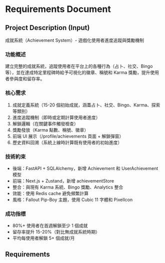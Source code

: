 # Requirements Document

## Project Description (Input)

成就系統（Achievement System）- 遊戲化使用者進度追蹤與獎勵機制

### 功能概述
建立完整的成就系統，追蹤使用者在平台上的各種行為（占卜、社交、Bingo 等），並在達成特定里程碑時給予可視化的徽章、稱號和 Karma 獎勵，提升使用者參與度和留存率。

### 核心需求
1. 成就定義系統（15-20 個初始成就，涵蓋占卜、社交、Bingo、Karma、探索等類別）
2. 進度追蹤機制（即時或定期計算使用者進度）
3. 解鎖邏輯（在關鍵事件觸發檢查）
4. 獎勵發放（Karma 點數、稱號、徽章）
5. 前端 UI 展示（/profile/achievements 頁面 + 解鎖彈窗）
6. 歷史資料回溯（系統上線時計算既有使用者的初始進度）

### 技術約束
- 後端：FastAPI + SQLAlchemy，新增 Achievement 和 UserAchievement 模型
- 前端：Next.js + Zustand，新增 achievementStore
- 整合：與現有 Karma 系統、Bingo 獎勵、Analytics 整合
- 效能：使用 Redis cache 避免頻繁計算
- 風格：Fallout Pip-Boy 主題，使用 Cubic 11 字體和 PixelIcon

### 成功指標
- 80%+ 使用者在首週解鎖至少 1 個成就
- 留存率提升 15-20%（對比無成就系統時期）
- 平均每使用者解鎖 5+ 個成就/月

## Requirements
<!-- Will be generated in /kiro:spec-requirements phase -->
